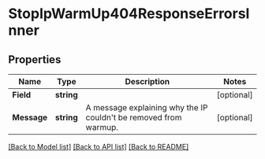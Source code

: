 # StopIpWarmUp404ResponseErrorsInner

## Properties

Name | Type | Description | Notes
------------ | ------------- | ------------- | -------------
**Field** | **string** |  |[optional] 
**Message** | **string** | A message explaining why the IP couldn't be removed from warmup. |[optional] 

[[Back to Model list]](../README.md#documentation-for-models) [[Back to API list]](../README.md#documentation-for-api-endpoints) [[Back to README]](../README.md)


